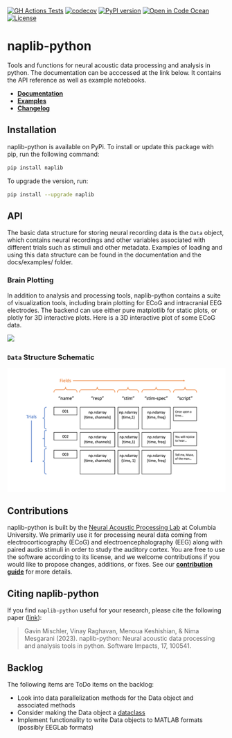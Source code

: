[![GH Actions Tests](https://github.com/naplab/naplib-python/actions/workflows/python-package.yml/badge.svg)](https://github.com/naplab/naplib-python/actions)
[![codecov](https://codecov.io/gh/naplab/naplib-python/branch/main/graph/badge.svg)](https://codecov.io/gh/naplab/naplib-python)
[![PyPI version](https://badge.fury.io/py/naplib.svg)](https://badge.fury.io/py/naplib)
[![Open in Code Ocean](https://codeocean.com/codeocean-assets/badge/open-in-code-ocean.svg)](https://codeocean.com/capsule/6656601/tree)
[![License](https://img.shields.io/github/license/naplab/naplib-python)](https://opensource.org/licenses/MIT)

# naplib-python
Tools and functions for neural acoustic data processing and analysis in python. The documentation can be acccessed at the link below. It contains the API reference as well as example notebooks.

- [**Documentation**](https://naplib-python.readthedocs.io/en/latest/index.html)
- [**Examples**](https://naplib-python.readthedocs.io/en/latest/auto_examples/index.html)
- [**Changelog**](https://naplib-python.readthedocs.io/en/latest/changelog.html)

## Installation

naplib-python is available on PyPi. To install or update this package with pip, run the following command:

```bash
pip install naplib
```

To upgrade the version, run:

```bash
pip install --upgrade naplib
```

## API

The basic data structure for storing neural recording data is the ``Data`` object, which contains neural recordings and other variables associated with different trials such as stimuli and other metadata. Examples of loading and using this data structure can be found in the documentation and the docs/examples/ folder.

### Brain Plotting

In addition to analysis and processing tools, naplib-python contains a suite of visualization tools, including brain plotting for ECoG and intracranial EEG electrodes. The backend can use either pure matplotlib for static plots, or plotly for 3D interactive plots. Here is a 3D interactive plot of some ECoG data.

![](https://github.com/naplab/naplib-python/plotly_brain_video.gif)

### ``Data`` Structure Schematic

<p align="center">
  <img width=650 src="docs/figures/naplib-python-data-figure.png" />
</p>

## Contributions

naplib-python is built by the [Neural Acoustic Processing Lab](http://naplab.ee.columbia.edu/) at Columbia University. We primarily use it for processing neural data coming from electrocorticography (ECoG) and electroencephalography (EEG) along with paired audio stimuli in order to study the auditory cortex. You are free to use the software according to its license, and we welcome contributions if you would like to propose changes, additions, or fixes. See our [**contribution guide**](https://naplib-python.readthedocs.io/en/latest/contributing.html) for more details.

## Citing naplib-python

If you find ``naplib-python`` useful for your research, please cite the following paper ([link](https://doi.org/10.1016/j.simpa.2023.100541)):

> Gavin Mischler, Vinay Raghavan, Menoua Keshishian, & Nima Mesgarani (2023). naplib-python: Neural acoustic data processing and analysis tools in python. Software Impacts, 17, 100541.

## Backlog

The following items are ToDo items on the backlog:

- Look into data parallelization methods for the Data object and associated methods
- Consider making the Data object a [dataclass](https://docs.python.org/3/library/dataclasses.html)
- Implement functionality to write Data objects to MATLAB formats (possibly EEGLab formats)
